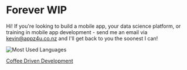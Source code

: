 # Forever WIP

Hi! If you're looking to build a mobile app, your data science platform, or training in mobile app development - send me an email via kevin@appz4u.co.nz and I'll get back to you the soonest I can!

![Most Used Languages](https://github-readme-stats.vercel.app/api/top-langs/?username=akiwarheit&layout=compact)

[Coffee Driven Development](https://coffeedrivendevelopment.co.nz)

